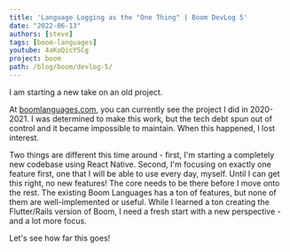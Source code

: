 ```yaml
---
title: 'Language Logging as the "One Thing" | Boom DevLog 5'
date: "2022-06-13"
authors: [steve]
tags: [boom-languages]
youtube: 4aKoQicY5Cg
project: boom
path: /blog/boom/devlog-5/
---
```


<YouTubePlayer youtubeLink={frontmatter.youtube} />

I am starting a new take on an old project.

<!--truncate-->

At [boomlanguages.com](https://boomlanguages.com/), you can currently see the project I did in 2020-2021. I was determined to make this work, but the tech debt spun out of control and it became impossible to maintain. When this happened, I lost interest.

Two things are different this time around - first, I'm starting a completely new codebase using React Native. Second, I'm focusing on exactly one feature first, one that I will be able to use every day, myself. Until I can get this right, no new features! The core needs to be there before I move onto the rest. The existing Boom Languages has a ton of features, but none of them are well-implemented or useful. While I learned a ton creating the Flutter/Rails version of Boom, I need a fresh start with a new perspective - and a lot more focus.

Let's see how far this goes!
